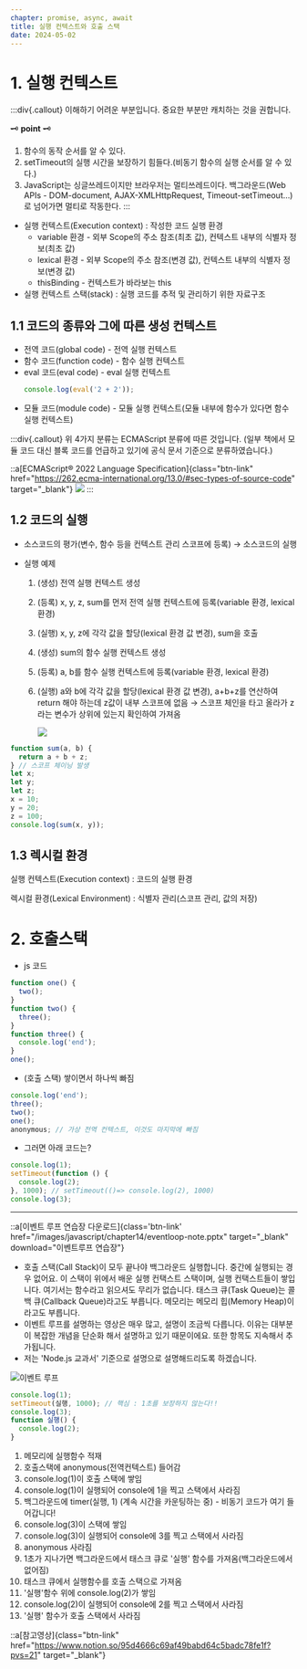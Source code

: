 ```yaml
---
chapter: promise, async, await
title: 실행 컨텍스트와 호출 스택
date: 2024-05-02
---
```


# 1. 실행 컨텍스트

:::div{.callout}
이해하기 어려운 부분입니다. 중요한 부분만 캐치하는 것을 권합니다.

🗝 **point** 🗝

1. 함수의 동작 순서를 알 수 있다.
2. setTimeout의 실행 시간을 보장하기 힘들다.(비동기 함수의 실행 순서를 알 수 있다.)
3. JavaScript는 싱글쓰레드이지만 브라우저는 멀티쓰레드이다. 백그라운드(Web APIs - DOM-document, AJAX-XMLHttpRequest, Timeout-setTimeout…)로 넘어가면 멀티로 작동한다.
   :::

- 실행 컨텍스트(Execution context) : 작성한 코드 실행 환경
  - variable 환경 - 외부 Scope의 주소 참조(최초 값), 컨텍스트 내부의 식별자 정보(최초 값)
  - lexical 환경 - 외부 Scope의 주소 참조(변경 값), 컨텍스트 내부의 식별자 정보(변경 값)
  - thisBinding - 컨텍스트가 바라보는 this
- 실행 컨텍스트 스택(stack) : 실행 코드를 추적 및 관리하기 위한 자료구조

## 1.1 코드의 종류와 그에 따른 생성 컨텍스트

- 전역 코드(global code) - 전역 실행 컨텍스트
- 함수 코드(function code) - 함수 실행 컨텍스트
- eval 코드(eval code) - eval 실행 컨텍스트
  ```jsx
  console.log(eval('2 + 2'));
  ```
- 모듈 코드(module code) - 모듈 실행 컨텍스트(모듈 내부에 함수가 있다면 함수 실행 컨텍스트)

:::div{.callout}
위 4가지 분류는 ECMAScript 분류에 따른 것입니다. (일부 책에서 모듈 코드 대신 블록 코드를 언급하고 있기에 공식 문서 기준으로 분류하였습니다.)

::a[ECMAScript® 2022 Language Specification]{class="btn-link" href="https://262.ecma-international.org/13.0/#sec-types-of-source-code" target="\_blank"}
![](/images/javascript/chapter14/02-1.png)
:::

## 1.2 코드의 실행

- 소스코드의 평가(변수, 함수 등을 컨텍스트 관리 스코프에 등록) → 소스코드의 실행
- 실행 예제

  1. (생성) 전역 실행 컨텍스트 생성
  2. (등록) x, y, z, sum를 먼저 전역 실행 컨텍스트에 등록(variable 환경, lexical 환경)
  3. (실행) x, y, z에 각각 값을 할당(lexical 환경 값 변경), sum을 호출
  4. (생성) sum의 함수 실행 컨텍스트 생성
  5. (등록) a, b를 함수 실행 컨텍스트에 등록(variable 환경, lexical 환경)
  6. (실행) a와 b에 각각 값을 할당(lexical 환경 값 변경), a+b+z를 연산하여 return 해야 하는데 z값이 내부 스코프에 없음 → 스코프 체인을 타고 올라가 z라는 변수가 상위에 있는지 확인하여 가져옴

     ![](/images/javascript/chapter14/02-2.png)

```jsx
function sum(a, b) {
  return a + b + z;
} // 스코프 체이닝 발생
let x;
let y;
let z;
x = 10;
y = 20;
z = 100;
console.log(sum(x, y));
```

## 1.3 렉시컬 환경

실행 컨텍스트(Execution context) : 코드의 실행 환경

렉시컬 환경(Lexical Environment) : 식별자 관리(스코프 관리, 값의 저장)

# 2. 호출스택

- js 코드

```jsx
function one() {
  two();
}
function two() {
  three();
}
function three() {
  console.log('end');
}
one();
```

- (호출 스택) 쌓이면서 하나씩 빠짐

```jsx
console.log('end');
three();
two();
one();
anonymous; // 가상 전역 컨텍스트, 이것도 마지막에 빠짐
```

- 그러면 아래 코드는?

```jsx
console.log(1);
setTimeout(function () {
  console.log(2);
}, 1000); // setTimeout(()=> console.log(2), 1000)
console.log(3);
```

---

::a[이벤트 루프 연습장 다운로드]{class='btn-link' href="/images/javascript/chapter14/eventloop-note.pptx" target="\_blank" download="이벤트루프 연습장"}

- 호출 스택(Call Stack)이 모두 끝나야 백그라운드 실행합니다. 중간에 실행되는 경우 없어요. 이 스택이 위에서 배운 실행 컨택스트 스택이며, 실행 컨택스트들이 쌓입니다. 여기서는 함수라고 읽으셔도 무리가 없습니다. 태스크 큐(Task Queue)는 콜백 큐(Callback Queue)라고도 부릅니다. 메모리는 메모리 힙(Memory Heap)이라고도 부릅니다.
- 이벤트 루프를 설명하는 영상은 매우 많고, 설명이 조금씩 다릅니다. 이유는 대부분이 복잡한 개념을 단순화 해서 설명하고 있기 때문이에요. 또한 항목도 지속해서 추가됩니다.
- 저는 'Node.js 교과서' 기준으로 설명으로 설명해드리도록 하겠습니다.

![이벤트 루프](/images/javascript/chapter14/02-3.png)

```jsx
console.log(1);
setTimeout(실행, 1000); // 핵심 : 1초를 보장하지 않는다!!
console.log(3);
function 실행() {
  console.log(2);
}
```

1. 메모리에 실행함수 적재
2. 호출스택에 anonymous(전역컨텍스트) 들어감
3. console.log(1)이 호출 스택에 쌓임
4. console.log(1)이 실행되어 console에 1을 찍고 스택에서 사라짐
5. 백그라운드에 timer(실행, 1) (계속 시간을 카운팅하는 중) - 비동기 코드가 여기 들어갑니다!
6. console.log(3)이 스택에 쌓임
7. console.log(3)이 실행되어 console에 3를 찍고 스택에서 사라짐
8. anonymous 사라짐
9. 1초가 지나가면 백그라운드에서 태스크 큐로 '실행' 함수를 가져옴(백그라운드에서 없어짐)
10. 태스크 큐에서 실행함수를 호출 스택으로 가져옴
11. '실행'함수 위에 console.log(2)가 쌓임
12. console.log(2)이 실행되어 console에 2를 찍고 스택에서 사라짐
13. '실행' 함수가 호출 스택에서 사라짐

::a[참고영상]{class="btn-link" href="https://www.notion.so/95d4666c69af49babd64c5badc78fe1f?pvs=21" target="\_blank"}
